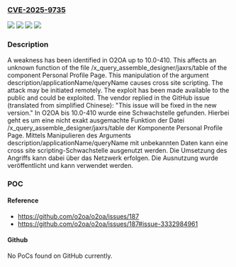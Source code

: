 ### [CVE-2025-9735](https://cve.mitre.org/cgi-bin/cvename.cgi?name=CVE-2025-9735)
![](https://img.shields.io/static/v1?label=Product&message=O2OA&color=blue)
![](https://img.shields.io/static/v1?label=Version&message=10.0-410%20&color=brightgreen)
![](https://img.shields.io/static/v1?label=Vulnerability&message=Code%20Injection&color=brightgreen)
![](https://img.shields.io/static/v1?label=Vulnerability&message=Cross%20Site%20Scripting&color=brightgreen)

### Description

A weakness has been identified in O2OA up to 10.0-410. This affects an unknown function of the file /x_query_assemble_designer/jaxrs/table of the component Personal Profile Page. This manipulation of the argument description/applicationName/queryName causes cross site scripting. The attack may be initiated remotely. The exploit has been made available to the public and could be exploited. The vendor replied in the GitHub issue (translated from simplified Chinese): "This issue will be fixed in the new version."
In O2OA bis 10.0-410 wurde eine Schwachstelle gefunden. Hierbei geht es um eine nicht exakt ausgemachte Funktion der Datei /x_query_assemble_designer/jaxrs/table der Komponente Personal Profile Page. Mittels Manipulieren des Arguments description/applicationName/queryName mit unbekannten Daten kann eine cross site scripting-Schwachstelle ausgenutzt werden. Die Umsetzung des Angriffs kann dabei über das Netzwerk erfolgen. Die Ausnutzung wurde veröffentlicht und kann verwendet werden.

### POC

#### Reference
- https://github.com/o2oa/o2oa/issues/187
- https://github.com/o2oa/o2oa/issues/187#issue-3332984961

#### Github
No PoCs found on GitHub currently.

